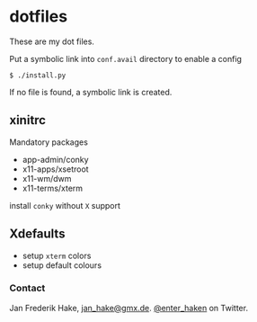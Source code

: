 dotfiles
========

These are my dot files.

Put a symbolic link into `conf.avail` directory to enable a config

```
$ ./install.py
```

If no file is found, a symbolic link is created.

## xinitrc

Mandatory packages

* app-admin/conky
* x11-apps/xsetroot
* x11-wm/dwm
* x11-terms/xterm

install `conky` without `X` support

## Xdefaults

* setup `xterm` colors
* setup default colours


### Contact

Jan Frederik Hake, <jan_hake@gmx.de>. [@enter\_haken](https://twitter.com/enter_haken) on Twitter.
